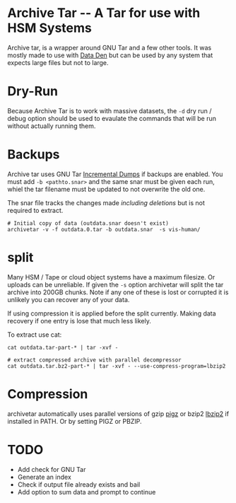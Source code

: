# Archive Tar -- A Tar for use with HSM Systems

Archive tar, is a wrapper around GNU Tar and a few other tools.  It was mostly made to use with [Data Den](https://arc-ts.umich.edu/data-den/) but can be used by any system that expects large files but not to large.

# Dry-Run

Because Archive Tar is to work with massive datasets, the `-d` dry run / debug option should be used to evaulate the commands that will be run without actually running them.

# Backups

Archive tar uses GNU Tar [Incremental Dumps](http://www.gnu.org/software/tar/manual/html_node/Incremental-Dumps.html) if backups are enabled.  You must add `-b <pathto.snar>`  and the same snar must be given each run, whiel the tar filename must be updated to not overwrite the old one.

The snar file tracks the changes made *including deletions* but is not required to extract.

```
# Initial copy of data (outdata.snar doesn't exist)
archivetar -v -f outdata.0.tar -b outdata.snar  -s vis-human/
```

# split

Many HSM / Tape or cloud object systems have a maximum filesize. Or uploads can be unreliable.  If given the `-s` option archivetar will split the tar archive into 200GB chunks.  Note if any one of these is lost or corrupted it is unlikely you can recover any of your data.

If using compression it is applied before the split currently.  Making data recovery if one entry is lose that much less likely.

To extract use cat:

```
cat outdata.tar-part-* | tar -xvf -  

# extract compressed archive with parallel decompressor
cat outdata.tar.bz2-part-* | tar -xvf - --use-compress-program=lbzip2
```

# Compression

archivetar automatically uses parallel versions of gzip [pigz](https://zlib.net/pigz/) or bzip2 [lbzip2](http://lbzip2.org/) if installed in PATH.  Or by setting PIGZ  or PBZIP.

# TODO

- Add check for GNU Tar
- Generate an index
- Check if output file already exists and bail
- Add option to sum data and prompt to continue
